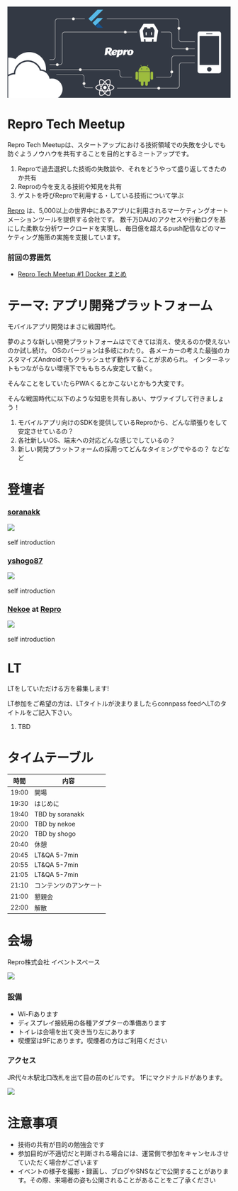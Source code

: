![](/meetups/2/images/repro-tech-meetup-banner.png)

# Repro Tech Meetup

Repro Tech Meetupは、スタートアップにおける技術領域での失敗を少しでも防ぐようノウハウを共有することを目的とするミートアップです。

1. Reproで過去選択した技術の失敗談や、それをどうやって盛り返してきたのか共有
1. Reproの今を支える技術や知見を共有
1. ゲストを呼びReproで利用する・している技術について学ぶ

[Repro](https://repro.io) は、5,000以上の世界中にあるアプリに利用されるマーケティングオートメーションツールを提供する会社です。
数千万DAUのアクセスや行動ログを基にした柔軟な分析ワークロードを実現し、毎日億を超えるpush配信などのマーケティング施策の実施を支援しています。

### 前回の雰囲気

- [Repro Tech Meetup #1 Docker まとめ](https://togetter.com/li/1251270)

# テーマ: アプリ開発プラットフォーム

モバイルアプリ開発はまさに戦国時代。

夢のような新しい開発プラットフォームはでてきては消え、使えるのか使えないのか試し続け。
OSのバージョンは多岐にわたり。
各メーカーの考えた最強のカスタマイズAndroidでもクラッシュせず動作することが求められ。
インターネットもつながらない環境下でももちろん安定して動く。

そんなことをしていたらPWAくるとかこないとかもう大変です。

そんな戦国時代に以下のような知恵を共有しあい、サヴァイブして行きましょう！

1. モバイルアプリ向けのSDKを提供しているReproから、どんな頑張りをして安定させているの？
1. 各社新しいOS、端末への対応どんな感じでしているの？
1. 新しい開発プラットフォームの採用ってどんなタイミングでやるの？
などなど

# 登壇者

### [soranakk](https://twitter.com/soranakk)

![](https://avatars2.githubusercontent.com/u/3930307?s=200&v=4)

self introduction

### [yshogo87](https://twitter.com/yshogo87)

![](https://avatars1.githubusercontent.com/u/24387865?s=200&v=4)

self introduction

### [Nekoe](https://github.com/morou) at [Repro](https://repro.io)

![](https://avatars1.githubusercontent.com/u/2016793?s=200&v=4)

self introduction

# LT

LTをしていただける方を募集します!

LT参加をご希望の方は、LTタイトルが決まりましたらconnpass feedへLTのタイトルをご記入下さい。

1. TBD

# タイムテーブル

時間  | 内容
---   | ---
19:00 | 開場
19:30 | はじめに
19:40 | TBD by soranakk
20:00 | TBD by nekoe
20:20 | TBD by shogo
20:40 | 休憩
20:45 | LT&QA 5-7min
20:55 | LT&QA 5-7min
21:05 | LT&QA 5-7min
21:10 | コンテンツのアンケート
21:00 | 懇親会
22:00 | 解散

# 会場

Repro株式会社 イベントスペース

![](https://github.com/reproio/repro-tech-meetup/blob/master/assets/images/repro-event-space.png?raw=true)

### 設備

- Wi-Fiあります
- ディスプレイ接続用の各種アダプターの準備あります
- トイレは会場を出て突き当り左にあります
- 喫煙室は9Fにあります。喫煙者の方はご利用ください

### アクセス

JR代々木駅北口改札を出て目の前のビルです。
1Fにマクドナルドがあります。

![](https://github.com/reproio/repro-tech-meetup/blob/master/assets/images/repro-access-1.png?raw=true)

# 注意事項

- 技術の共有が目的の勉強会です
- 参加目的が不適切だと判断される場合には、運営側で参加をキャンセルさせていただく場合がございます
- イベントの様子を撮影・録画し、ブログやSNSなどで公開することがあります。その際、来場者の姿も公開されることがあることをご了承ください

